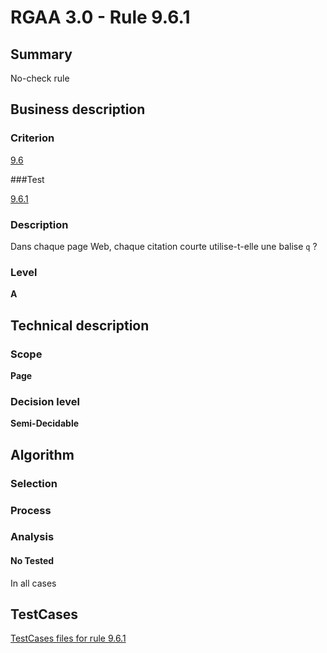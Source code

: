 # RGAA 3.0 -  Rule 9.6.1

## Summary

No-check rule

## Business description

### Criterion

[9.6](http://disic.github.io/rgaa_referentiel_en/RGAA3.0_Criteria_English_version_v1.html#crit-9-6)

###Test

[9.6.1](http://disic.github.io/rgaa_referentiel_en/RGAA3.0_Criteria_English_version_v1.html#test-9-6-1)

### Description

Dans chaque page Web, chaque citation courte utilise-t-elle une balise `q` ?

### Level

**A**

## Technical description

### Scope

**Page**

### Decision level

**Semi-Decidable**

## Algorithm

### Selection

### Process

### Analysis

#### No Tested 

In all cases



##  TestCases 

[TestCases files for rule 9.6.1](https://github.com/Asqatasun/Asqatasun/tree/master/rules/rules-rgaa3.0/src/test/resources/testcases/rgaa30/Rgaa30Rule090601/) 


